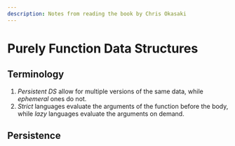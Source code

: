 ```yaml
---
description: Notes from reading the book by Chris Okasaki
---
```


# Purely Function Data Structures

## Terminology

1. _Persistent DS_ allow for multiple versions of the same data, while _ephemeral_  ones do not.
2. _Strict_ languages evaluate the arguments of the function before the body, while _lazy_ languages evaluate the arguments on demand.

## Persistence

